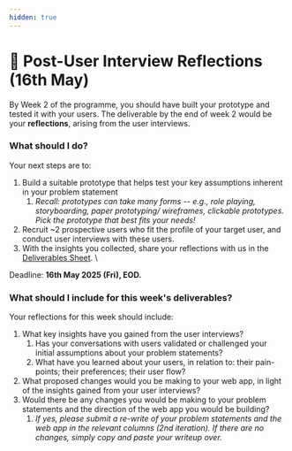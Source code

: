 ```yaml
---
hidden: true
---
```


# 🎤 Post-User Interview Reflections (16th May)

By Week 2 of the programme, you should have built your prototype and tested it with your users. The deliverable by the end of week 2 would be your **reflections**, arising from the user interviews.

### What should I do?

Your next steps are to:

1. Build a suitable prototype that helps test your key assumptions inherent in your problem statement
   1. _Recall: prototypes can take many forms -- e.g., role playing, storyboarding, paper prototyping/ wireframes, clickable prototypes. Pick the prototype that best fits your needs!_
2. Recruit \~2 prospective users who fit the profile of your target user, and conduct user interviews with these users.
3. With the insights you collected, share your reflections with us in the [Deliverables Sheet](https://docs.google.com/spreadsheets/d/1cCWx5g22qLU5U8YZYe06XptQjVIBwHVbDxa-_4u-oNw/edit?usp=sharing). \\

Deadline: **16th May 2025 (Fri), EOD.**

### What should I include for this week's deliverables?

Your reflections for this week should include:

1. What key insights have you gained from the user interviews?
   1. Has your conversations with users validated or challenged your initial assumptions about your problem statements?
   2. What have you learned about your users, in relation to: their pain-points; their preferences; their user flow?
2. What proposed changes would you be making to your web app, in light of the insights gained from your user interviews?
3. Would there be any changes you would be making to your problem statements and the direction of the web app you would be building?
   1. _If yes, please submit a re-write of your problem statements and the web app in the relevant columns (2nd iteration). If there are no changes, simply copy and paste your writeup over._
